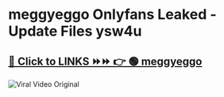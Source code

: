 
 # meggyeggo Onlyfans Leaked - Update Files ysw4u

## <h2><a href="https://clipsfans.com/meggyeggo&ref=git">🔗 Click to LINKS ⏩⏩ 👉 🟢 meggyeggo </a></h2>

<a href="https://clipsfans.com/meggyeggo&ref=git" rel="nofollow" data-target="animated-image.originalLink"><img src="https://i.ibb.co.com/xMMVF88/686577567.gif" alt="Viral Video Original" style="max-width: 100%; display: inline-block;" data-target="animated-image.originalImage"></a>

